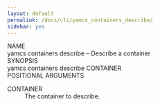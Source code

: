 ```yaml
---
layout: default
permalink: /docs/cli/yamcs_containers_describe/
sidebar: yes
---
```


<div class="man-title">NAME</div>
<div class="man-section">
    yamcs containers describe &ndash; Describe a container
</div>

<div class="man-title">SYNOPSIS</div>
<div class="man-synopsis">
    yamcs containers describe CONTAINER
</div>

<div class="man-title">POSITIONAL ARGUMENTS</div>
<div class="man-section">
    <dl>
        <dt class="arg">CONTAINER</dt>
        <dd>The container to describe.</dd>
    </dl>
</div>
